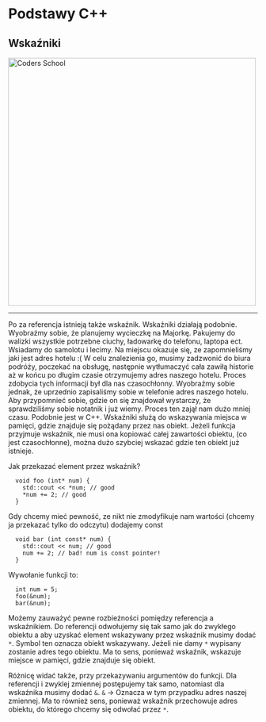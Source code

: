 <!-- .slide: data-background="#111111" -->

# Podstawy C++

## Wskaźniki

<a href="https://coders.school">
    <img width="500" data-src="../img/coders_school_logo.png" alt="Coders School" class="plain">
</a>

___

Po za referencja istnieją także wskaźnik. Wskaźniki działają podobnie.
Wyobraźmy sobie, że planujemy wycieczkę na Majorkę. Pakujemy do walizki wszystkie potrzebne ciuchy, ładowarkę do telefonu,
laptopa ect. Wsiadamy do samolotu i lecimy. Na miejscu okazuje się, ze zapomnieliśmy jaki jest adres hotelu :(
W celu znalezienia go, musimy zadzwonić do biura podróży, poczekać na obsługę, następnie wytłumaczyć cała zawiłą historie aż 
w końcu po długim czasie otrzymujemy adres naszego hotelu. Proces zdobycia tych informacji był dla nas czasochłonny.
Wyobraźmy sobie jednak, że uprzednio zapisaliśmy sobie w telefonie adres naszego hotelu. Aby przypomnieć sobie, gdzie on się znajdował
wystarczy, że sprawdziliśmy sobie notatnik i już wiemy. Proces ten zajął nam dużo mniej czasu.
Podobnie jest w C++. Wskaźniki służą do wskazywania miejsca w pamięci, gdzie znajduje się pożądany przez nas obiekt.
Jeżeli funkcja przyjmuje wskaźnik, nie musi ona kopiować całej zawartości obiektu, (co jest czasochłonne), można dużo szybciej
wskazać gdzie ten obiekt już istnieje.

Jak przekazać element przez wskaźnik?
```
  void foo (int* num) {
    std::cout << *num; // good
    *num += 2; // good
  }
```
Gdy chcemy mieć pewność, ze nikt nie zmodyfikuje nam wartości (chcemy ja przekazać tylko do odczytu) dodajemy const
```
  void bar (int const* num) {
    std::cout << num; // good
    num += 2; // bad! num is const pointer!
  }
```
Wywołanie funkcji to:
```
  int num = 5;
  foo(&num);
  bar(&num);
```
Możemy zauważyć pewne rozbieżności pomiędzy referencja a wskaźnikiem. Do referencji odwołujemy się tak samo jak do zwykłego obiektu
a aby uzyskać element wskazywany przez wskaźnik musimy dodać `*`. Symbol ten oznacza obiekt wskazywany. Jeżeli nie damy `*` wypisany
zostanie adres tego obiektu. Ma to sens, ponieważ wskaźnik, wskazuje miejsce w pamięci, gdzie znajduje się obiekt.

Różnicę widać także, przy przekazywaniu argumentów do funkcji. Dla referencji i zwyklej zmiennej postępujemy tak samo, natomiast dla
wskaźnika musimy dodać `&`. `&` -> Oznacza w tym przypadku adres naszej zmiennej. Ma to również sens, ponieważ wskaźnik przechowuje 
adres obiektu, do którego chcemy się odwołać przez `*`.
